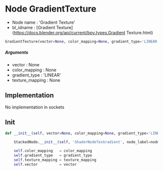 # Node GradientTexture

- Node name : 'Gradient Texture'
- bl_idname : [Gradient Texture](https://docs.blender.org/api/current/bpy.types.Gradient Texture.html)


``` python
GradientTexture(vector=None, color_mapping=None, gradient_type='LINEAR', texture_mapping=None, node_label=None, node_color=None)
```
##### Arguments

- vector : None
- color_mapping : None
- gradient_type : 'LINEAR'
- texture_mapping : None

## Implementation

No implementation in sockets

## Init

``` python
def __init__(self, vector=None, color_mapping=None, gradient_type='LINEAR', texture_mapping=None, node_label=None, node_color=None):

    StackedNode.__init__(self, 'ShaderNodeTexGradient', node_label=node_label, node_color=node_color)

    self.color_mapping   = color_mapping
    self.gradient_type   = gradient_type
    self.texture_mapping = texture_mapping
    self.vector          = vector
```
